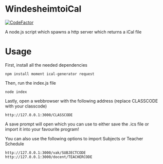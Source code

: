 # WindesheimtoiCal
[![CodeFactor](https://www.codefactor.io/repository/github/broodroosterdev/windesheimtoical/badge)](https://www.codefactor.io/repository/github/broodroosterdev/windesheimtoical)


 A node.js script which spawns a http server which returns a iCal file


# Usage
First, install all the needed dependencies


`npm install moment ical-generator request`


Then, run the index.js file


`node index`


Lastly, open a webbrowser with the following address (replace CLASSCODE with your classcode)


`http://127.0.0.1:3000/CLASSCODE`

A save prompt will open which you can use to either save the .ics file or import it into your favourite program!


You can also use the following options to import Subjects or Teacher Schedule

`http://127.0.0.1:3000/vak/SUBJECTCODE`
`http://127.0.0.1:3000/docent/TEACHERCODE`

